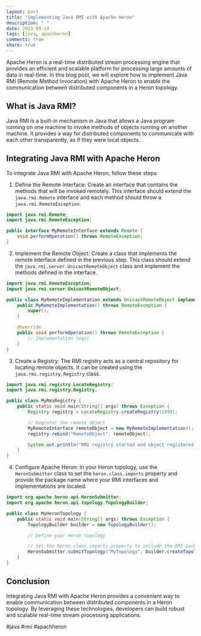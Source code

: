```yaml
---
layout: post
title: "Implementing Java RMI with Apache Heron"
description: " "
date: 2023-09-14
tags: [java, apachheron]
comments: true
share: true
---
```


Apache Heron is a real-time distributed stream processing engine that provides an efficient and scalable platform for processing large amounts of data in real-time. In this blog post, we will explore how to implement Java RMI (Remote Method Invocation) with Apache Heron to enable the communication between distributed components in a Heron topology.

## What is Java RMI?

Java RMI is a built-in mechanism in Java that allows a Java program running on one machine to invoke methods of objects running on another machine. It provides a way for distributed components to communicate with each other transparently, as if they were local objects.

## Integrating Java RMI with Apache Heron

To integrate Java RMI with Apache Heron, follow these steps:

1. Define the Remote Interface: Create an interface that contains the methods that will be invoked remotely. This interface should extend the `java.rmi.Remote` interface and each method should throw a `java.rmi.RemoteException`.

```java
import java.rmi.Remote;
import java.rmi.RemoteException;

public interface MyRemoteInterface extends Remote {
    void performOperation() throws RemoteException;
}
```

2. Implement the Remote Object: Create a class that implements the remote interface defined in the previous step. This class should extend the `java.rmi.server.UnicastRemoteObject` class and implement the methods defined in the interface.

```java
import java.rmi.RemoteException;
import java.rmi.server.UnicastRemoteObject;

public class MyRemoteImplementation extends UnicastRemoteObject implements MyRemoteInterface {
    public MyRemoteImplementation() throws RemoteException {
        super();
    }

    @Override
    public void performOperation() throws RemoteException {
        // Implementation logic
    }
}
```

3. Create a Registry: The RMI registry acts as a central repository for locating remote objects. It can be created using the `java.rmi.registry.Registry` class.

```java
import java.rmi.registry.LocateRegistry;
import java.rmi.registry.Registry;

public class MyRmiRegistry {
    public static void main(String[] args) throws Exception {
        Registry registry = LocateRegistry.createRegistry(1099);

        // Register the remote object
        MyRemoteInterface remoteObject = new MyRemoteImplementation();
        registry.rebind("RemoteObject", remoteObject);

        System.out.println("RMI registry started and object registered successfully.");
    }
}
```

4. Configure Apache Heron: In your Heron topology, use the `HeronSubmitter` class to set the `heron.class.imports` property and provide the package name where your RMI interfaces and implementations are located.

```java
import org.apache.heron.api.HeronSubmitter;
import org.apache.heron.api.topology.TopologyBuilder;

public class MyHeronTopology {
    public static void main(String[] args) throws Exception {
        TopologyBuilder builder = new TopologyBuilder();

        // Define your Heron topology

        // Set the heron.class.imports property to include the RMI package
        HeronSubmitter.submitTopology("MyTopology", builder.createTopology(), args);
    }
}
```

## Conclusion

Integrating Java RMI with Apache Heron provides a convenient way to enable communication between distributed components in a Heron topology. By leveraging these technologies, developers can build robust and scalable real-time stream processing applications.

#java #rmi #apachheron